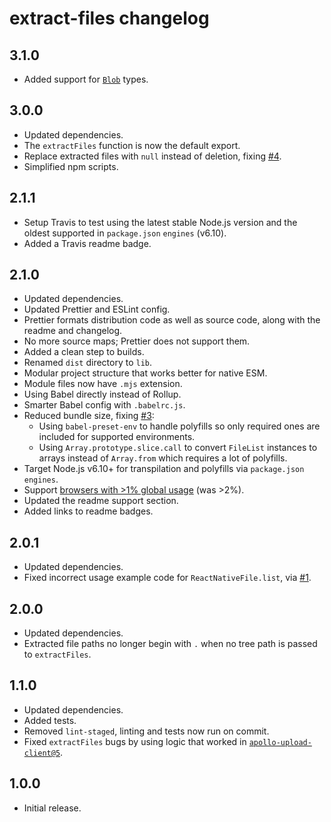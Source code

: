 # extract-files changelog

## 3.1.0

* Added support for [`Blob`](https://developer.mozilla.org/en/docs/Web/API/Blob) types.

## 3.0.0

* Updated dependencies.
* The `extractFiles` function is now the default export.
* Replace extracted files with `null` instead of deletion, fixing [#4](https://github.com/jaydenseric/extract-files/issues/4).
* Simplified npm scripts.

## 2.1.1

* Setup Travis to test using the latest stable Node.js version and the oldest supported in `package.json` `engines` (v6.10).
* Added a Travis readme badge.

## 2.1.0

* Updated dependencies.
* Updated Prettier and ESLint config.
* Prettier formats distribution code as well as source code, along with the readme and changelog.
* No more source maps; Prettier does not support them.
* Added a clean step to builds.
* Renamed `dist` directory to `lib`.
* Modular project structure that works better for native ESM.
* Module files now have `.mjs` extension.
* Using Babel directly instead of Rollup.
* Smarter Babel config with `.babelrc.js`.
* Reduced bundle size, fixing [#3](https://github.com/jaydenseric/extract-files/issues/3):
  * Using `babel-preset-env` to handle polyfills so only required ones are included for supported environments.
  * Using `Array.prototype.slice.call` to convert `FileList` instances to arrays instead of `Array.from` which requires a lot of polyfills.
* Target Node.js v6.10+ for transpilation and polyfills via `package.json` `engines`.
* Support [browsers with >1% global usage](http://browserl.ist/?q=%3E1%25) (was >2%).
* Updated the readme support section.
* Added links to readme badges.

## 2.0.1

* Updated dependencies.
* Fixed incorrect usage example code for `ReactNativeFile.list`, via [#1](https://github.com/jaydenseric/extract-files/pull/1).

## 2.0.0

* Updated dependencies.
* Extracted file paths no longer begin with `.` when no tree path is passed to `extractFiles`.

## 1.1.0

* Updated dependencies.
* Added tests.
* Removed `lint-staged`, linting and tests now run on commit.
* Fixed `extractFiles` bugs by using logic that worked in [`apollo-upload-client@5`](https://github.com/jaydenseric/apollo-upload-client/tree/v5.0.0).

## 1.0.0

* Initial release.
